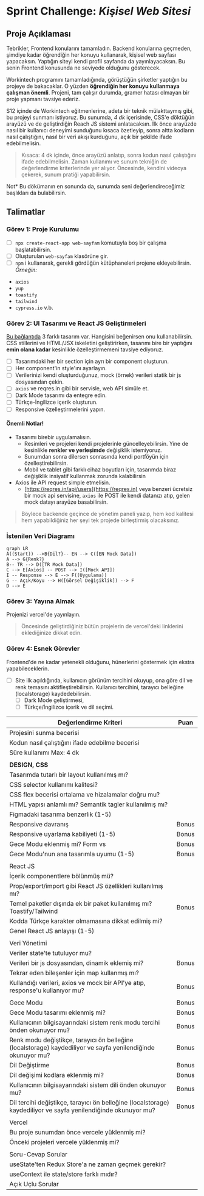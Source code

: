 # Sprint Challenge: _Kişisel Web Sitesi_

## Proje Açıklaması

Tebrikler, Frontend konularını tamamladın. Backend konularına geçmeden, şimdiye kadar öğrendiğin her konuyu kullanarak, kişisel web sayfası yapacaksın. Yaptığın siteyi kendi profil sayfanda da yayınlayacaksın. Bu senin Frontend konusunda ne seviyede olduğunu gösterecek.

Workintech programını tamamladığında, görüştüğün şirketler yaptığın bu projeye de bakacaklar. O yüzden **öğrendiğin her konuyu kullanmaya çalışman önemli**. Projeni, tam çalışır durumda, gramer hatası olmayan bir proje yapmanı tavsiye ederiz.

S12 içinde de Workintech eğitmenlerine, adeta bir teknik mülakttaymış gibi, bu projeyi sunmanı istiyoruz. Bu sunumda, _4 dk_ içerisinde, CSS'e döktüğün arayüzü ve de geliştirdiğin Reach JS sistemi anlatacaksın. İlk önce arayüzde nasıl bir kullanıcı deneyimi sunduğunu kısaca özetleyip, sonra altta kodların nasıl çalıştığını, nasıl bir veri akışı kurduğunu, açık bir şekilde ifade edebilmelisin.

> Kısaca: 4 dk içinde, önce arayüzü anlatıp, sonra kodun nasıl
> çalıştığını ifade edebilmelisin. Zaman kullanımı ve sunum tekniğin de değerlendirme kriterlerinde yer alıyor. Öncesinde, kendini videoya çekerek, sunum pratiği yapabilirsin.

Not\* Bu dökümanın en sonunda da, sunumda seni değerlendireceğimiz başlıkları da bulabilirsin.

## Talimatlar

### Görev 1: Proje Kurulumu

- [ ] `npx create-react-app web-sayfam` komutuyla boş bir çalışma başlatabilirsin.
- [ ] Oluşturulan `web-sayfam` klasörüne gir.
- [ ] `npm` i kullanarak, gerekli gördüğün kütüphaneleri projene ekleyebilirsin. _Örneğin:_

- `axios`
- `yup`
- `toastify`
- `tailwind`
- `cypress.io` v.b.

### Görev 2: UI Tasarımı ve React JS Geliştirmeleri

[Bu bağlantıda](https://www.figma.com/file/YuAwEInBB8GqOO7wNosr5j/s12-design202304?node-id=0%3A1&t=U1HnfQaOkunlvpNb-1) 3 farklı tasarım var. Hangisini beğenirsen onu kullanabilirsin. CSS stillerini ve HTML/JSX iskeletini geliştirirken, tasarımı bire bir yaptığını **emin olana kadar** kesinlikle özelleştirmemeni tavsiye ediyoruz.

- [ ] Tasarımdaki her bir section için ayrı bir component oluşturun.
- [ ] Her component'in style'ını ayarlayın.
- [ ] Verilerinizi kendi oluşturduğunuz, mock (örnek) verileri statik bir js dosyasından çekin.
- [ ] `axios` ve reqres.in gibi bir servisle, web API simüle et.
- [ ] Dark Mode tasarımı da entegre edin.
- [ ] Türkçe-İngilizce içerik oluşturun.
- [ ] Responsive özelleştirmelerini yapın.

#### Önemli Notlar!

- Tasarımı birebir uygulamalısın.
  - Resimleri ve projeleri kendi projelerinle güncelleyebilirsin. Yine de kesinlikle **renkler ve yerleşimde** değişiklik istemiyoruz.
  - Sunumdan sonra dilersen sonrasında kendi portföyün için özelleştirebilirsin.
  - Mobil ve tablet gibi farklı cihaz boyutları için,
    tasarımda biraz değişiklik insiyatif kullanmak zorunda kalabilirsin
- Axios ile API request simple etmelisin.
  - [https://reqres.in/api/users](https://reqres.in) veya benzeri
    ücretsiz bir mock api servisine, `axios` ile POST ile kendi datanızı atıp, gelen mock datayı arayüze basabilirsin.

> Böylece backende geçince de yönetim paneli yazıp, hem kod kalitesi hem yapabildiğiniz her şeyi tek projede birleştirmiş olacaksınız.

### İstenilen Veri Diagramı

```mermaid
graph LR
A((Start)) -->B{Dil?}-- EN --> C([EN Mock Data])
A --> G{Renk?}
B-- TR --> D([TR Mock Data])
C --> E[Axios] -- POST --> I([Mock API])
I -- Response --> E --> F((Uygulama))
G -- Açık/Koyu --> H([Görsel Değişiklik]) --> F
D --> E
```

### Görev 3: Yayına Almak

Projenizi vercel'de yayınlayın.

> Öncesinde geliştirdiğiniz bütün projelerin de vercel'deki linklerini
> eklediğinize dikkat edin.

### Görev 4: Esnek Görevler

Frontend'de ne kadar yetenekli olduğunu, hünerlerini göstermek için ekstra yapabileceklerin.

- [ ] Site ilk açıldığında, kullanıcın görünüm tercihini okuyup, ona göre dil ve renk temasını aktifleştirebilirsin. Kullanıcı tercihini, tarayıcı belleğine (localstorage) kaydedebilirsin.
  - [ ] Dark Mode geliştirmesi,
  - [ ] Türkçe/İngilizce içerik ve dil seçimi.

| **Değerlendirme Kriteri**                                                                                      | **Puan** |
| -------------------------------------------------------------------------------------------------------------- | -------- |
| Projesini sunma becerisi                                                                                       |          |
| Kodun nasıl çalıştığını ifade edebilme becerisi                                                                |          |
| Süre kullanımı Max: 4 dk                                                                                       |          |
|                                                                                                                |          |
| **DESIGN, CSS**                                                                                                |          |
| Tasarımda tutarlı bir layout kullanılmış mı?                                                                   |          |
| CSS selector kullanımı kalitesi?                                                                               |          |
| CSS flex becerisi ortalama ve hizalamalar doğru mu?                                                            |          |
| HTML yapısı anlamlı mı? Semantik tagler kullanılmış mı?                                                        |          |
| Figmadaki tasarıma benzerlik (1-5)                                                                             |          |
| Responsive davranış                                                                                            | Bonus    |
| Responsive uyarlama kabiliyeti (1-5)                                                                           | Bonus    |
| Gece Modu eklenmiş mi? Form vs                                                                                 | Bonus    |
| Gece Modu'nun ana tasarımla uyumu (1-5)                                                                        | Bonus    |
|                                                                                                                |          |
| React JS                                                                                                       |          |
| İçerik componentlere bölünmüş mü?                                                                              |          |
| Prop/export/import gibi React JS özellikleri kullanılmış mı?                                                   |          |
| Temel paketler dışında ek bir paket kullanılmış mı? Toastify/Tailwind                                          | Bonus    |
| Kodda Türkçe karakter olmamasına dikkat edilmiş mi?                                                            |          |
| Genel React JS anlayışı (1-5)                                                                                  |          |
|                                                                                                                |          |
| Veri Yönetimi                                                                                                  |          |
| Veriler state'te tutuluyor mu?                                                                                 |          |
| Verileri bir js dosyasından, dinamik eklemiş mi?                                                               | Bonus    |
| Tekrar eden bileşenler için map kullanmış mı?                                                                  |          |
| Kullandığı verileri, axios ve mock bir API'ye atıp, response'u kullanıyor mu?                                  | Bonus    |
|                                                                                                                |          |
| Gece Modu                                                                                                      | Bonus    |
| Gece Modu tasarımı eklenmiş mi?                                                                                | Bonus    |
| Kullanıcının bilgisayarındaki sistem renk modu tercihi önden okunuyor mu?                                      | Bonus    |
| Renk modu değiştikçe, tarayıcı ön belleğine (localstorage) kaydediliyor ve sayfa yenilendiğinde okunuyor mu?   | Bonus    |
| Dil Değiştirme                                                                                                 | Bonus    |
| Dil değişimi kodlara eklenmiş mi?                                                                              | Bonus    |
| Kullanıcının bilgisayarındaki sistem dili önden okunuyor mu?                                                   | Bonus    |
| Dil tercihi değiştikçe, tarayıcı ön belleğine (localstorage) kaydediliyor ve sayfa yenilendiğinde okunuyor mu? | Bonus    |
|                                                                                                                |          |
| Vercel                                                                                                         |          |
| Bu proje sunumdan önce vercele yüklenmiş mi?                                                                   |          |
| Önceki projeleri vercele yüklenmiş mi?                                                                         |          |
|                                                                                                                |          |
| Soru-Cevap Sorular                                                                                             |          |
| useState'ten Redux Store'a ne zaman geçmek gerekir?                                                            |          |
| useContext ile state/store farklı mıdır?                                                                       |          |
| Açık Uçlu Sorular                                                                                              |          |
